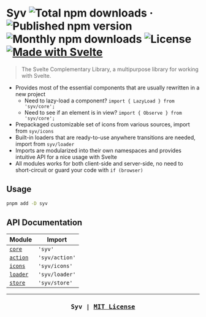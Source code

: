 # Syv ![Total npm downloads](https://img.shields.io/npm/dt/syv) &middot; ![Published npm version](https://img.shields.io/npm/v/syv) ![Monthly npm downloads](https://img.shields.io/npm/dm/syv) ![License](https://img.shields.io/github/license/ignatiusmb/syv) [![Made with Svelte](https://img.shields.io/badge/made%20with-Svelte-ff3e00)](https://svelte.dev/)

> The Svelte Complementary Library, a multipurpose library for working with Svelte.

-   Provides most of the essential components that are usually rewritten in a new project
    -   Need to lazy-load a component? `import { LazyLoad } from 'syv/core';`
    -   Need to see if an element is in view? `import { Observe } from 'syv/core';`
-   Prepackaged customizable set of icons from various sources, import from `syv/icons`
-   Built-in loaders that are ready-to-use anywhere transitions are needed, import from `syv/loader`
-   Imports are modularized into their own namespaces and provides intuitive API for a nice usage with Svelte
-   All modules works for both client-side and server-side, no need to short-circuit or guard your code with `if (browser)`

## Usage

```bash
pnpm add -D syv
```

## API Documentation

| Module                      | Import         |
| --------------------------- | -------------- |
| [`core`](/src/lib/core)     | `'syv'`        |
| [`action`](/src/lib/api)    | `'syv/action'` |
| [`icons`](/src/lib/icons)   | `'syv/icons'`  |
| [`loader`](/src/lib/loader) | `'syv/loader'` |
| [`store`](/src/lib/store)   | `'syv/store'`  |

---

<h3 align="center"><pre>Syv | <a href="LICENSE">MIT License</a></pre></h3>
